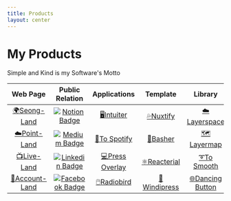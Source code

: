 ```yaml
---
title: Products
layout: center
---
```


# My Products
Simple and Kind is my Software's Motto
<table >
<thead>
<tr>
<th >Web Page</th>
<th >Public Relation</th>
<th >Applications</th>
<th >Template</th>
<th>Library</th>
</tr>
</thead>

<tbody>
<tr>
<td align="center"><a href="https://www.seongland.com">🌍Seong-Land</a></td>
<td align="center"><a href="https://next.seongland.com"><img alt="Notion Badge" src="https://img.shields.io/badge/Notion-white?style=round-square&amp;logo=notion&amp;logoColor=black" /></a></td>
<td align="center"><a href="https://github.com/seonglae/intuiter">🖥️Intuiter</a></td>
<td align="center"><a href="https://github.com/seonglae/nuxtify">💦Nuxtify</a></td>
<td align="center"><a href="https://github.com/seonglae/layerspace">☁️Layerspace</a></td>
</tr>
<tr>
<td align="center"><a href="https://point.seongland.com">☁️Point-Land</a></td>
<td align="center"><a href="https://seongland.medium.com/"><img alt="Medium Badge" src="https://img.shields.io/badge/Medium-black?style=round-square&amp;logo=medium&amp;logoColor=white" /></a></td>
<td align="center"><a href="https://github.com/seonglae/to-spotify">🖤To Spotify</a>
</td>
<td align="center"><a href="https://github.com/seonglae/basher">🔼Basher</a></td>
<td align="center"><a href="https://github.com/seonglae/layermap">🗺️Layermap</a></td>
</tr>
<tr>
<td align="center"><a href="https://live.seongland.com">📺Live-Land</a></td>
<td align="center"><a href="https://www.linkedin.com/in/seonglae/"><img alt="Linkedin Badge" src="https://img.shields.io/badge/LinkedIn-blue?style=round-square&amp;logo=LinkedIn&amp;logoColor=white" /></a></td>
<td align="center"><a href="https://github.com/seonglae/press-overlay">💻Press Overlay</a></td>
<td align="center"><a href="https://github.com/seonglae/reacterial">⚛️Reacterial</a></td>
<td align="center"><a href="https://github.com/seonglae/to-smooth">➰To Smooth<a></td>
</tr>
<tr>
<td align="center"><a href="https://account.seongland.com">💠Account-Land</a></td>
<td align="center"><a href="https://www.facebook.com/profile.php?id=100006296858033"><img alt="Facebook Badge" src="https://img.shields.io/badge/Facebook-1877f2?style=round-square&amp;logo=facebook&amp;logoColor=white" /></a></td>
<td align="center"><a href="https://github.com/seonglae/radiobird">🖱️Radiobird</a></td>
<td align="center"><a href="https://github.com/seonglae/windipress">🎫Windipress</a></td>
<td align="center"><a href="https://github.com/seonglae/danding-button">🌐Dancing Button<a></td>
</tr>
</tbody>

</table>
